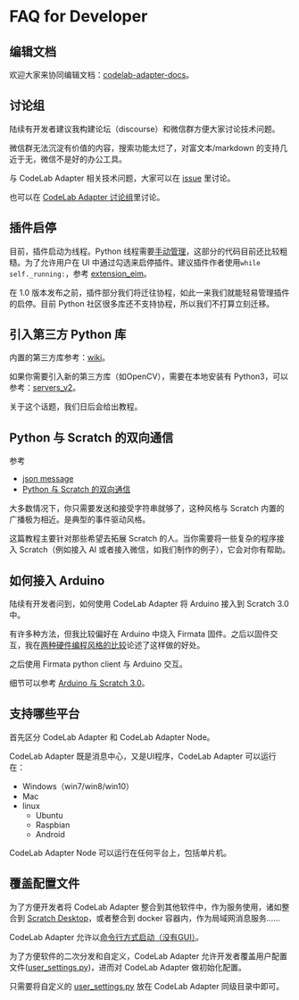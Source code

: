 # FAQ for Developer

## 编辑文档
欢迎大家来协同编辑文档：[codelab-adapter-docs](https://github.com/CodeLabClub/codelab-adapter-docs)。

## 讨论组
陆续有开发者建议我构建论坛（discourse）和微信群方便大家讨论技术问题。

微信群无法沉淀有价值的内容，搜索功能太烂了，对富文本/markdown 的支持几近于无，微信不是好的办公工具。

与 CodeLab Adapter 相关技术问题，大家可以在 [issue](https://github.com/CodeLabClub/codelab_adapter_extensions/issues) 里讨论。

也可以在 [CodeLab Adapter 讨论组](https://forums.codelab.club/c/codelab-adapter)里讨论。

## 插件启停
目前，插件启动为线程。Python 线程需要[手动管理](https://python3-cookbook.readthedocs.io/zh_CN/latest/c12/p01_start_stop_thread.html)，这部分的代码目前还比较粗糙。为了允许用户在 UI 中通过勾选来启停插件。建议插件作者使用`while self._running:`，参考 [extension_eim](https://github.com/CodeLabClub/codelab_adapter_extensions/blob/master/extensions_v2/extension_eim.py)。


在 1.0 版本发布之前，插件部分我们将迁往协程，如此一来我们就能轻易管理插件的启停。目前 Python 社区很多库还不支持协程，所以我们不打算立刻迁移。

## 引入第三方 Python 库

内置的第三方库参考：[wiki](https://github.com/CodeLabClub/codelab_adapter_extensions/wiki)。

如果你需要引入新的第三方库（如OpenCV），需要在本地安装有 Python3，可以参考：[servers_v2](https://github.com/CodeLabClub/codelab_adapter_extensions/tree/master/servers_v2)。

关于这个话题，我们日后会给出教程。

<!--
Python 社区有海量的第三方库，开发者可以将其引入插件中。

方法是使用`sys.path.append`，如果希望在插件中使用本机 Python3 已安装的库（推荐`pip3 install xxx --user`），则将其添加到插件头部：`import sys;sys.path.append("/Users/wuwenjie/Library/Python/3.6/lib/python/site-packages")`，完整的示例参考： [extension_third_party_library](https://github.com/CodeLabClub/codelab_adapter_extensions/blob/master/extension_third_party_library.py)。

`/Users/wuwenjie/Library/Python/3.6/lib/python/site-packages`可通过`python3 -m site --user-site`看到。你也可以使用 virtualenv 创建的虚拟目录。

有些库引入的时候可能会有问题，一些复杂库，建议使用 subprocess 跑为子进程。
-->


## Python 与 Scratch 的双向通信
参考

*  [json message](/dev_guide/json-message/)
*  [Python 与 Scratch 的双向通信](https://blog.just4fun.site/python-scratch-with-adapter.html)


大多数情况下，你只需要发送和接受字符串就够了，这种风格与 Scratch 内置的广播极为相近。是典型的事件驱动风格。

这篇教程主要针对那些希望去拓展 Scratch 的人。当你需要将一些复杂的程序接入 Scratch（例如接入 AI 或者接入微信，如我们制作的例子），它会对你有帮助。

## 如何接入 Arduino
陆续有开发者问到，如何使用 CodeLab Adapter 将 Arduino 接入到 Scratch 3.0 中。

有许多种方法，但我比较偏好在 Arduino 中烧入 Firmata 固件。之后以固件交互，我在[两种硬件编程风格的比较](https://blog.just4fun.site/Hardware-Programming-style.html)论述了这样做的好处。

之后使用 Firmata python client 与 Arduino 交互。

细节可以参考 [Arduino 与 Scratch 3.0](https://blog.just4fun.site/Scratch3-adapter-Arduino-scratch.html)。

## 支持哪些平台
首先区分 CodeLab Adapter 和 CodeLab Adapter Node。

CodeLab Adapter 既是消息中心，又是UI程序，CodeLab Adapter 可以运行在：

*  Windows（win7/win8/win10）
*  Mac
*  linux
    *  Ubuntu
    *  Raspbian
    *  Android

CodeLab Adapter Node 可以运行在任何平台上，包括单片机。

## 覆盖配置文件
为了方便开发者将 CodeLab Adapter 整合到其他软件中，作为服务使用，诸如整合到 [Scratch Desktop](https://github.com/LLK/scratch-desktop)，或者整合到 docker 容器内，作为局域网消息服务……

CodeLab Adapter 允许以[命令行方式启动（没有GUI）](/user_guide/FAQ/#_4)。

为了方便软件的二次分发和自定义，CodeLab Adapter 允许开发者覆盖用户配置文件([user_settings.py](/user_guide/settings/))，进而对 CodeLab Adapter 做初始化配置。

只需要将自定义的 [user_settings.py](/user_guide/settings/) 放在 CodeLab Adapter 同级目录中即可。
